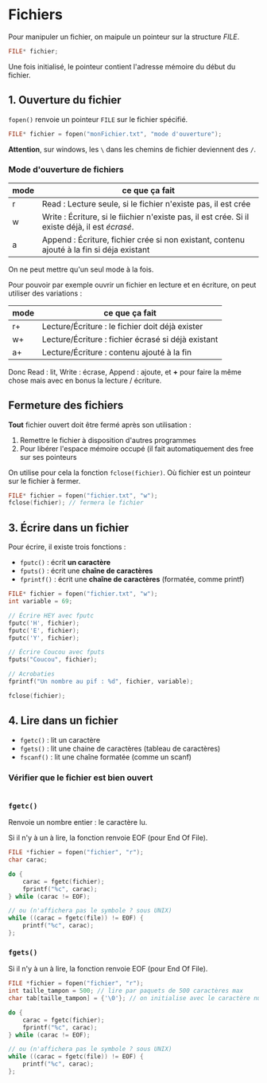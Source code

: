 Fichiers
======

Pour manipuler un fichier, on maipule un pointeur sur la structure *FILE*.

```c
FILE* fichier;
```

Une fois initialisé, le pointeur contient l'adresse mémoire du début du fichier.

## 1. Ouverture du fichier

`fopen()` renvoie un pointeur `FILE` sur le fichier spécifié.

```c
FILE* fichier = fopen("monFichier.txt", "mode d'ouverture");
```

**Attention**, sur windows, les `\` dans les chemins de fichier deviennent des `/`.

### Mode d'ouverture de fichiers
| mode | ce que ça fait |
|---|---|
| r | Read : Lecture seule, si le fichier n'existe pas, il est crée |
| w | Write : Écriture, si le fiichier n'existe pas, il est crée. Si il existe déjà, il est *écrasé*. |
| a | Append : Écriture, fichier crée si non existant, contenu ajouté à la fin si déja existant |

On ne peut mettre qu'un seul mode à la fois.

Pour pouvoir par exemple ouvrir un fichier en lecture et en écriture, on peut utiliser des variations : 

| mode | ce que ça fait |
|---|---|
| r+ | Lecture/Écriture : le fichier doit déjà exister |
| w+ | Lecture/Écriture : fichier écrasé si déjà existant |
| a+ | Lecture/Écriture : contenu ajouté à la fin |

Donc Read : lit, Write : écrase, Append : ajoute, et **+** pour faire la même chose mais avec en bonus la lecture / écriture.

## Fermeture des fichiers

**Tout** fichier ouvert doit être fermé après son utilisation :

1. Remettre le fichier à disposition d'autres programmes
2. Pour libérer l'espace mémoire occupé (il fait automatiquement des free sur ses pointeurs

On utilise pour cela la fonction `fclose(fichier)`. Où fichier est un pointeur sur le fichier à fermer.

```c
FILE* fichier = fopen("fichier.txt", "w");
fclose(fichier); // fermera le fichier
```

## 3. Écrire dans un fichier

Pour écrire, il existe trois fonctions :

-  `fputc()` : écrit **un caractère**
- `fputs()` :  écrit une **chaîne de caractères**
- `fprintf()` : écrit une **chaîne de caractères** (formatée, comme printf)

```c
FILE* fichier = fopen("fichier.txt", "w");
int variable = 69;

// Écrire HEY avec fputc
fputc('H', fichier);
fputc('E', fichier);
fputc('Y', fichier);

// Écrire Coucou avec fputs
fputs("Coucou", fichier);

// Acrobaties
fprintf("Un nombre au pif : %d", fichier, variable);

fclose(fichier);
```

## 4. Lire dans un fichier

- `fgetc()` : lit un caractère
- `fgets()` : lit une chaine de caractères (tableau de caractères)
- `fscanf()` : lit une chaîne formatée (comme un scanf)

### Vérifier que le fichier est bien ouvert
```c

```

### `fgetc()`
Renvoie un nombre entier : le caractère lu.

Si il n'y à un à lire, la fonction renvoie EOF (pour End Of File).

```c
FILE *fichier = fopen("fichier", "r");
char carac;

do {
	carac = fgetc(fichier);
	fprintf("%c", carac);
} while (carac != EOF);

// ou (n'affichera pas le symbole ? sous UNIX)
while ((carac = fgetc(file)) != EOF) {
    printf("%c", carac);
};
```


### `fgets()`

Si il n'y à un à lire, la fonction renvoie EOF (pour End Of File).

```c
FILE *fichier = fopen("fichier", "r");
int taille_tampon = 500; // lire par paquets de 500 caractères max
char tab[taille_tampon] = {'\0'}; // on initialise avec le caractère nul

do {
	carac = fgetc(fichier);
	fprintf("%c", carac);
} while (carac != EOF);

// ou (n'affichera pas le symbole ? sous UNIX)
while ((carac = fgetc(file)) != EOF) {
    printf("%c", carac);
};
```

